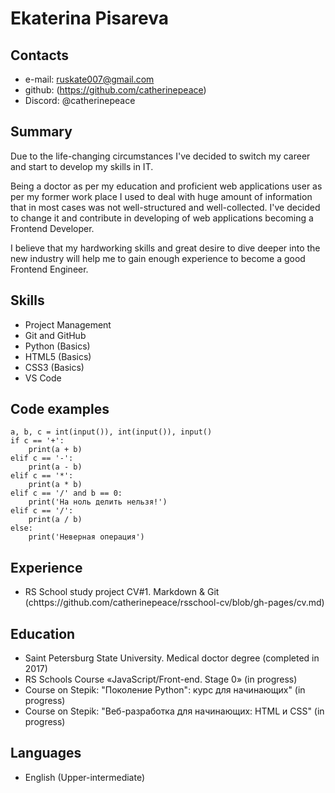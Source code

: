 # Ekaterina Pisareva

## Contacts

- e-mail: ruskate007@gmail.com 
- github: (https://github.com/catherinepeace)
- Discord: @catherinepeace

## Summary

Due to the life-changing circumstances I've decided to switch my career and start to develop my skills in IT. 

Being a doctor as per my education and proficient web applications user as per my former work place I used to deal with huge amount of information that in most cases was not well-structured and well-collected. I've decided to change it and contribute in developing of web applications becoming a Frontend Developer.

I believe that my hardworking skills and great desire to dive deeper into the new industry will help me to gain enough experience to become a good Frontend Engineer. 

## Skills

- Project Management
- Git and GitHub
- Python (Basics)
- HTML5 (Basics)
- CSS3 (Basics)
- VS Code

## Code examples

```
a, b, c = int(input()), int(input()), input()
if c == '+':
    print(a + b)
elif c == '-':
    print(a - b)
elif c == '*':
    print(a * b)
elif c == '/' and b == 0:
    print('На ноль делить нельзя!')
elif c == '/':
    print(a / b)
else:
    print('Неверная операция')
```

## Experience

- RS School study project CV#1. Markdown & Git (chttps://github.com/catherinepeace/rsschool-cv/blob/gh-pages/cv.md)

## Education

- Saint Petersburg State University. Medical doctor degree (completed in 2017)
- RS Schools Course «JavaScript/Front-end. Stage 0» (in progress)
- Course on Stepik: "Поколение Python": курс для начинающих" (in progress)
- Course on Stepik: "Веб-разработка для начинающих: HTML и CSS" (in progress)

## Languages

- English (Upper-intermediate)